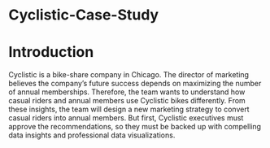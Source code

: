 # Cyclistic-Case-Study


# Introduction


Cyclistic is a bike-share company in Chicago. The director of marketing believes the company’s future success depends on maximizing the number of annual memberships. Therefore, the team wants to understand how casual riders and annual members use Cyclistic bikes di fferently. From these insights, the team will design a new marketing strategy to convert casual riders into annual members. But  first, Cyclistic executives must approve the recommendations, so they must be backed up with compelling data insights and professional data visualizations.

